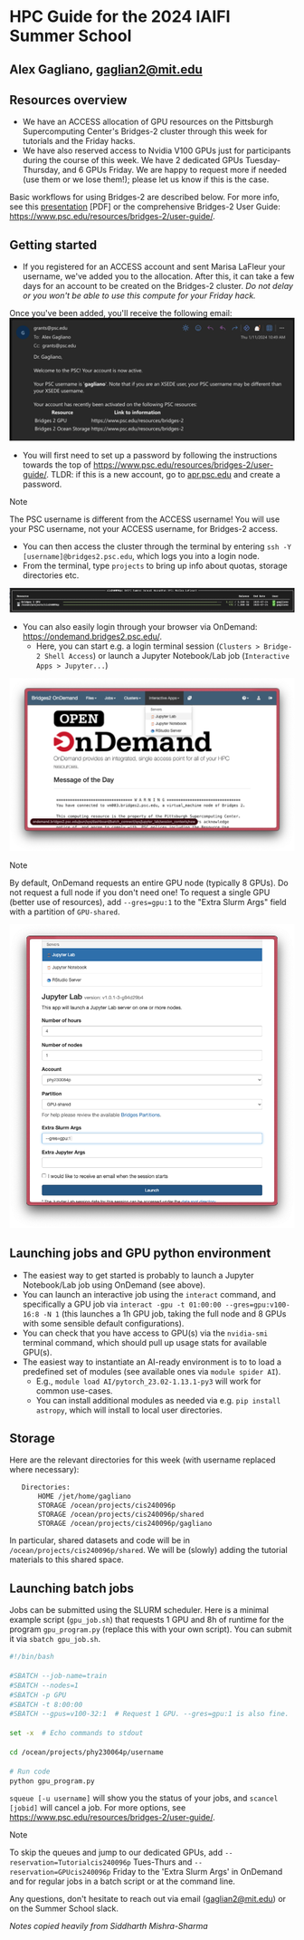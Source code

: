 # HPC Guide for the 2024 IAIFI Summer School
## Alex Gagliano, gaglian2@mit.edu 

## Resources overview

- We have an ACCESS allocation of GPU resources on the Pittsburgh Supercomputing Center's Bridges-2 cluster through this week for tutorials and the Friday hacks.
- We have also reserved access to Nvidia V100 GPUs just for participants during the course of this week. We have 2 dedicated GPUs Tuesday-Thursday, and 6 GPUs Friday. We are happy to request more if needed (use them or we lose them!); please let us know if this is the case.

Basic workflows for using Bridges-2 are described below. For more info, see this [presentation](https://deeplearning.cs.cmu.edu/F22/document/recitation/Recitation10/Introduction%20to%20PSC.pdf) [PDF] or the comprehensive Bridges-2 User Guide: https://www.psc.edu/resources/bridges-2/user-guide/.

## Getting started

- If you registered for an ACCESS account and sent Marisa LaFleur your username, we've added you to the allocation. After this, it can take a few days for an account to be created on the Bridges-2 cluster. _Do not delay or you won't be able to use this compute for your Friday hack._ 

Once you've been added, you'll receive the following email:
![PSC](./assets/PSC.png)

- You will first need to set up a password by following the instructions towards the top of https://www.psc.edu/resources/bridges-2/user-guide/. TLDR: if this is a new account, go to [apr.psc.edu](https://apr.psc.edu/) and create a password.

> [!NOTE]  
> The PSC username is different from the ACCESS username! You will use your PSC username, not your ACCESS username, for Bridges-2 access.

- You can then access the cluster through the terminal by entering `ssh -Y [username]@bridges2.psc.edu`, which logs you into a login node.
- From the terminal, type `projects` to bring up info about quotas, storage directories etc.

![projects](./assets/SummerSchoolProjects.png)

- You can also easily login through your browser via OnDemand: https://ondemand.bridges2.psc.edu/.
	- Here, you can start e.g. a login terminal session (`Clusters > Bridge-2 Shell Access`) or launch a Jupyter Notebook/Lab job (`Interactive Apps > Jupyter...`)

![ondemand](./assets/ondemand.png)

> [!NOTE]  
> By default, OnDemand requests an entire GPU node (typically 8 GPUs). Do not request a full node if you don't need one! To request a single GPU (better use of resources), add `--gres=gpu:1` to the "Extra Slurm Args" field with a partition of `GPU-shared`.

![ondemand2](./assets/ondemand2.png)

## Launching jobs and GPU python environment

- The easiest way to get started is probably to launch a Jupyter Notebook/Lab job using OnDemand (see above).
- You can launch an interactive job using the `interact` command, and specifically a GPU job via `interact -gpu -t 01:00:00 --gres=gpu:v100-16:8 -N 1` (this launches a 1h GPU job, taking the full node and 8 GPUs with some sensible default configurations).
- You can check that you have access to GPU(s) via the `nvidia-smi` terminal command, which should pull up usage stats for available GPU(s).
- The easiest way to instantiate an AI-ready environment is to to load a predefined set of modules (see available ones via `module spider AI`).
	- E.g., `module load AI/pytorch_23.02-1.13.1-py3` will work for common use-cases.
	- You can install additional modules as needed via e.g. `pip install astropy`, which will install to local user directories. 

## Storage

Here are the relevant directories for this week (with username replaced where necessary):
```
   Directories:
       HOME /jet/home/gagliano
       STORAGE /ocean/projects/cis240096p
       STORAGE /ocean/projects/cis240096p/shared
       STORAGE /ocean/projects/cis240096p/gagliano
```
In particular, shared datasets and code will be in `/ocean/projects/cis240096p/shared`. We will be (slowly) adding the tutorial materials to this shared space.

## Launching batch jobs

Jobs can be submitted using the SLURM scheduler. Here is a minimal example script (`gpu_job.sh`) that requests 1 GPU and 8h of runtime for the program `gpu_program.py` (replace this with your own script). You can submit it via `sbatch gpu_job.sh`.

``` bash
#!/bin/bash

#SBATCH --job-name=train
#SBATCH --nodes=1
#SBATCH -p GPU
#SBATCH -t 8:00:00
#SBATCH --gpus=v100-32:1  # Request 1 GPU. --gres=gpu:1 is also fine.

set -x  # Echo commands to stdout

cd /ocean/projects/phy230064p/username

# Run code
python gpu_program.py
```

`squeue [-u username]` will show you the status of your jobs, and `scancel [jobid]` will cancel a job. For more options, see https://www.psc.edu/resources/bridges-2/user-guide/. 

> [!NOTE]
> To skip the queues and jump to our dedicated GPUs, add `--reservation=Tutorialcis240096p` Tues-Thurs and `--reservation=GPUcis240096p` Friday to the 'Extra Slurm Args' in OnDemand and for regular jobs in a batch script or at the command line.

Any questions, don't hesitate to reach out via email (gaglian2@mit.edu) or on the Summer School slack.

_Notes copied heavily from Siddharth Mishra-Sharma_
